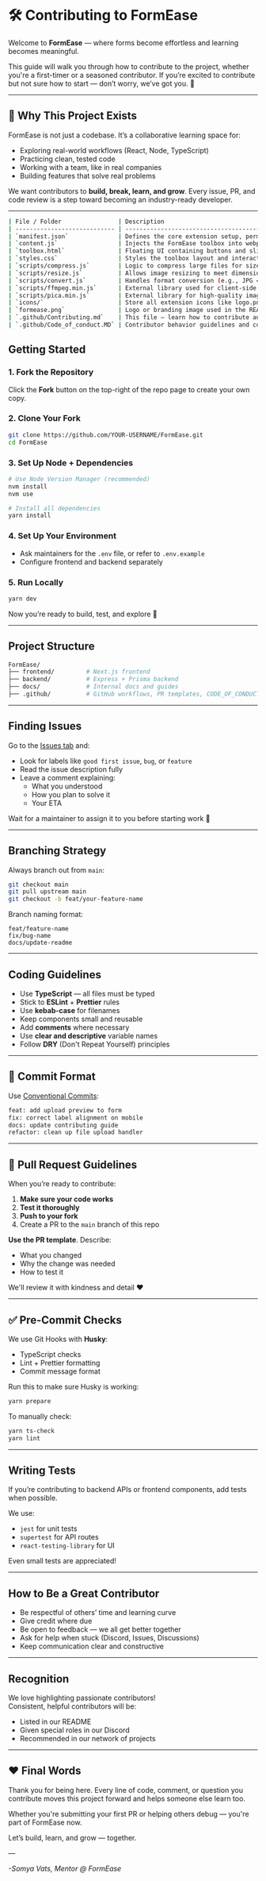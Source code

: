 
# 🛠️ Contributing to FormEase

Welcome to **FormEase** — where forms become effortless and learning becomes meaningful.

This guide will walk you through how to contribute to the project, whether you're a first-timer or a seasoned contributor. If you’re excited to contribute but not sure how to start — don’t worry, we’ve got you. 💙

---

## 🌟 Why This Project Exists

FormEase is not just a codebase. It’s a collaborative learning space for:
- Exploring real-world workflows (React, Node, TypeScript)
- Practicing clean, tested code
- Working with a team, like in real companies
- Building features that solve real problems

We want contributors to **build, break, learn, and grow**. Every issue, PR, and code review is a step toward becoming an industry-ready developer.

---

```bash 
| File / Folder                | Description                                                                 |
| ---------------------------- | --------------------------------------------------------------------------- |
| `manifest.json`              | Defines the core extension setup, permissions, and script injection.        |
| `content.js`                 | Injects the FormEase toolbox into webpages with file upload inputs.         |
| `toolbox.html`               | Floating UI containing buttons and sliders for file editing.                |
| `styles.css`                 | Styles the toolbox layout and interaction.                                  |
| `scripts/compress.js`        | Logic to compress large files for size-constrained uploads.                 |
| `scripts/resize.js`          | Allows image resizing to meet dimension requirements (e.g., passport size). |
| `scripts/convert.js`         | Handles format conversion (e.g., JPG ↔ PNG, MP4 ↔ WebM).                    |
| `scripts/ffmpeg.min.js`      | External library used for client-side video/audio conversion.               |
| `scripts/pica.min.js`        | External library for high-quality image resizing.                           |
| `icons/`                     | Store all extension icons like logo.png here.                               |
| `formease.png`               | Logo or branding image used in the README.                                  |
| `.github/Contributing.md`    | This file — learn how to contribute and get started!                        |
| `.github/Code_of_conduct.MD` | Contributor behavior guidelines and communication norms.                    |

```

## Getting Started

### 1. Fork the Repository
Click the **Fork** button on the top-right of the repo page to create your own copy.


### 2. Clone Your Fork
```bash
git clone https://github.com/YOUR-USERNAME/FormEase.git
cd FormEase
```

### 3. Set Up Node + Dependencies
```bash
# Use Node Version Manager (recommended)
nvm install
nvm use

# Install all dependencies
yarn install
```

### 4. Set Up Your Environment
- Ask maintainers for the `.env` file, or refer to `.env.example`
- Configure frontend and backend separately

### 5. Run Locally
```bash
yarn dev
```
Now you’re ready to build, test, and explore 🚀

---

## Project Structure

```bash
FormEase/
├── frontend/         # Next.js frontend
├── backend/          # Express + Prisma backend
├── docs/             # Internal docs and guides
├── .github/          # GitHub workflows, PR templates, CODE_OF_CONDUCT
```

---

## Finding Issues

Go to the [Issues tab](https://github.com/YOUR-REPO-HERE/issues) and:
- Look for labels like `good first issue`, `bug`, or `feature`
- Read the issue description fully
- Leave a comment explaining:
  - What you understood
  - How you plan to solve it
  - Your ETA

Wait for a maintainer to assign it to you before starting work 🙌

---

## Branching Strategy

Always branch out from `main`:

```bash
git checkout main
git pull upstream main
git checkout -b feat/your-feature-name
```

Branch naming format:
```
feat/feature-name
fix/bug-name
docs/update-readme
```

---

## Coding Guidelines

- Use **TypeScript** — all files must be typed
- Stick to **ESLint** + **Prettier** rules
- Use **kebab-case** for filenames
- Keep components small and reusable
- Add **comments** where necessary
- Use **clear and descriptive** variable names
- Follow **DRY** (Don't Repeat Yourself) principles

---

## 🔁 Commit Format

Use [Conventional Commits](https://www.conventionalcommits.org/en/v1.0.0/):
```bash
feat: add upload preview to form
fix: correct label alignment on mobile
docs: update contributing guide
refactor: clean up file upload handler
```

---

## 📩 Pull Request Guidelines

When you’re ready to contribute:

1. **Make sure your code works**
2. **Test it thoroughly**
3. **Push to your fork**
4. Create a PR to the `main` branch of this repo

**Use the PR template**. Describe:
- What you changed
- Why the change was needed
- How to test it

We'll review it with kindness and detail ❤️

---

## ✅ Pre-Commit Checks

We use Git Hooks with **Husky**:
- TypeScript checks
- Lint + Prettier formatting
- Commit message format

Run this to make sure Husky is working:
```bash
yarn prepare
```

To manually check:
```bash
yarn ts-check
yarn lint
```

---

## Writing Tests

If you’re contributing to backend APIs or frontend components, add tests when possible.

We use:
- `jest` for unit tests
- `supertest` for API routes
- `react-testing-library` for UI

Even small tests are appreciated!

---

## How to Be a Great Contributor

- Be respectful of others’ time and learning curve
- Give credit where due
- Be open to feedback — we all get better together
- Ask for help when stuck (Discord, Issues, Discussions)
- Keep communication clear and constructive

---

## Recognition

We love highlighting passionate contributors!  
Consistent, helpful contributors will be:
- Listed in our README
- Given special roles in our Discord
- Recommended in our network of projects

---

## ❤️ Final Words

Thank you for being here. Every line of code, comment, or question you contribute moves this project forward and helps someone else learn too.

Whether you're submitting your first PR or helping others debug — you're part of FormEase now.

Let’s build, learn, and grow — together.

—

*-Somya Vats, Mentor @ FormEase*